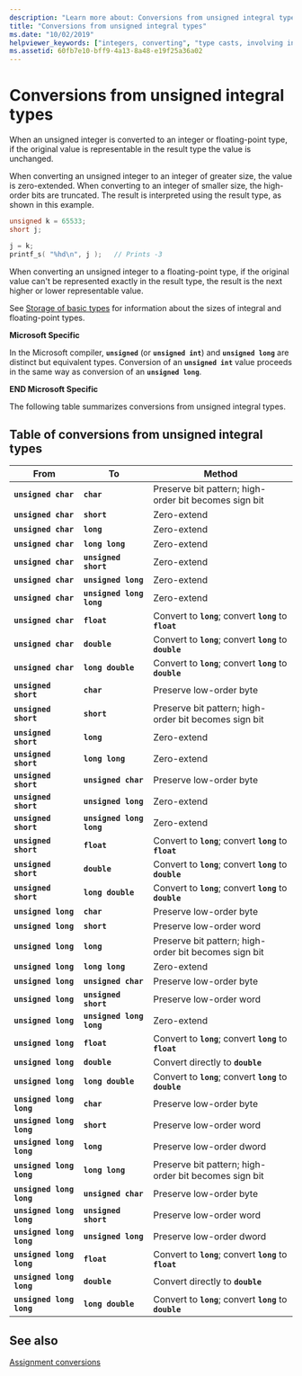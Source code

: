 ```yaml
---
description: "Learn more about: Conversions from unsigned integral types"
title: "Conversions from unsigned integral types"
ms.date: "10/02/2019"
helpviewer_keywords: ["integers, converting", "type casts, involving integers", "data type conversion [C++], signed and unsigned integers", "type conversion [C++], signed and unsigned integers", "integral conversions, from unsigned"]
ms.assetid: 60fb7e10-bff9-4a13-8a48-e19f25a36a02
---
```

# Conversions from unsigned integral types

When an unsigned integer is converted to an integer or floating-point type, if the original value is representable in the result type the value is unchanged.

When converting an unsigned integer to an integer of greater size, the value is zero-extended. When converting to an integer of smaller size, the high-order bits are truncated. The result is interpreted using the result type, as shown in this example.

```C
unsigned k = 65533;
short j;

j = k;
printf_s( "%hd\n", j );   // Prints -3
```

When converting an unsigned integer to a floating-point type, if the original value can't be represented exactly in the result type, the result is the next higher or lower representable value.

See [Storage of basic types](../c-language/storage-of-basic-types.md) for information about the sizes of integral and floating-point types.

**Microsoft Specific**

In the Microsoft compiler, **`unsigned`** (or **`unsigned int`**) and **`unsigned long`** are distinct but equivalent types. Conversion of an **`unsigned int`** value proceeds in the same way as conversion of an **`unsigned long`**.

**END Microsoft Specific**

The following table summarizes conversions from unsigned integral types.

## Table of conversions from unsigned integral types

|From|To|Method|
|----------|--------|------------|
|**`unsigned char`**|**`char`**|Preserve bit pattern; high-order bit becomes sign bit|
|**`unsigned char`**|**`short`**|Zero-extend|
|**`unsigned char`**|**`long`**|Zero-extend|
|**`unsigned char`**|**`long long`**|Zero-extend|
|**`unsigned char`**|**`unsigned short`**|Zero-extend|
|**`unsigned char`**|**`unsigned long`**|Zero-extend|
|**`unsigned char`**|**`unsigned long long`**|Zero-extend|
|**`unsigned char`**|**`float`**|Convert to **`long`**; convert **`long`** to **`float`**|
|**`unsigned char`**|**`double`**|Convert to **`long`**; convert **`long`** to **`double`**|
|**`unsigned char`**|**`long double`**|Convert to **`long`**; convert **`long`** to **`double`**|
|**`unsigned short`**|**`char`**|Preserve low-order byte|
|**`unsigned short`**|**`short`**|Preserve bit pattern; high-order bit becomes sign bit|
|**`unsigned short`**|**`long`**|Zero-extend|
|**`unsigned short`**|**`long long`**|Zero-extend|
|**`unsigned short`**|**`unsigned char`**|Preserve low-order byte|
|**`unsigned short`**|**`unsigned long`**|Zero-extend|
|**`unsigned short`**|**`unsigned long long`**|Zero-extend|
|**`unsigned short`**|**`float`**|Convert to **`long`**; convert **`long`** to **`float`**|
|**`unsigned short`**|**`double`**|Convert to **`long`**; convert **`long`** to **`double`**|
|**`unsigned short`**|**`long double`**|Convert to **`long`**; convert **`long`** to **`double`**|
|**`unsigned long`**|**`char`**|Preserve low-order byte|
|**`unsigned long`**|**`short`**|Preserve low-order word|
|**`unsigned long`**|**`long`**|Preserve bit pattern; high-order bit becomes sign bit|
|**`unsigned long`**|**`long long`**|Zero-extend|
|**`unsigned long`**|**`unsigned char`**|Preserve low-order byte|
|**`unsigned long`**|**`unsigned short`**|Preserve low-order word|
|**`unsigned long`**|**`unsigned long long`**|Zero-extend|
|**`unsigned long`**|**`float`**|Convert to **`long`**; convert **`long`** to **`float`**|
|**`unsigned long`**|**`double`**|Convert directly to **`double`**|
|**`unsigned long`**|**`long double`**|Convert to **`long`**; convert **`long`** to **`double`**|
|**`unsigned long long`**|**`char`**|Preserve low-order byte|
|**`unsigned long long`**|**`short`**|Preserve low-order word|
|**`unsigned long long`**|**`long`**|Preserve low-order dword|
|**`unsigned long long`**|**`long long`**|Preserve bit pattern; high-order bit becomes sign bit|
|**`unsigned long long`**|**`unsigned char`**|Preserve low-order byte|
|**`unsigned long long`**|**`unsigned short`**|Preserve low-order word|
|**`unsigned long long`**|**`unsigned long`**|Preserve low-order dword|
|**`unsigned long long`**|**`float`**|Convert to **`long`**; convert **`long`** to **`float`**|
|**`unsigned long long`**|**`double`**|Convert directly to **`double`**|
|**`unsigned long long`**|**`long double`**|Convert to **`long`**; convert **`long`** to **`double`**|

## See also

[Assignment conversions](../c-language/assignment-conversions.md)

